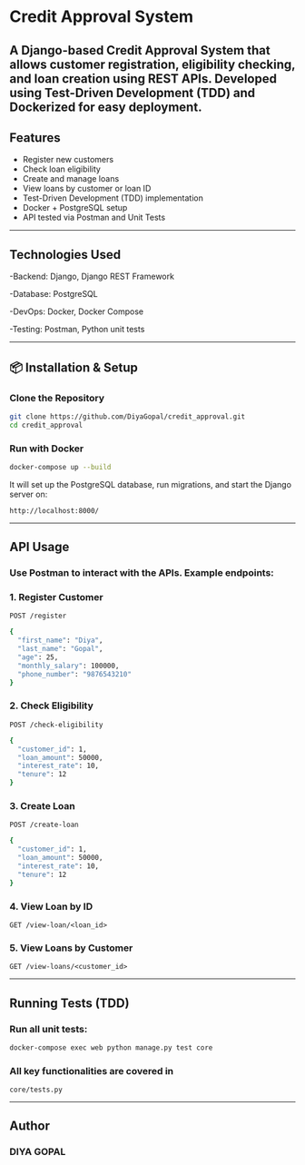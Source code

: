 #  Credit Approval System

A Django-based Credit Approval System that allows customer registration, eligibility checking, and loan creation using REST APIs. Developed using Test-Driven Development (TDD) and Dockerized for easy deployment.
---

##  Features

- Register new customers
- Check loan eligibility
- Create and manage loans
- View loans by customer or loan ID
- Test-Driven Development (TDD) implementation
- Docker + PostgreSQL setup
- API tested via Postman and Unit Tests

---

##  Technologies Used

-Backend: Django, Django REST Framework

-Database: PostgreSQL

-DevOps: Docker, Docker Compose

-Testing: Postman, Python unit tests

---


## 📦 Installation & Setup

###  Clone the Repository

```bash
git clone https://github.com/DiyaGopal/credit_approval.git
cd credit_approval
```

### Run with Docker

```bash
docker-compose up --build
```
It will set up the PostgreSQL database, run migrations, and start the Django server on: 
```
http://localhost:8000/
```
---

## API Usage

### Use Postman to interact with the APIs. Example endpoints:
### 1. Register Customer
```
POST /register
```
```bash
{
  "first_name": "Diya",
  "last_name": "Gopal",
  "age": 25,
  "monthly_salary": 100000,
  "phone_number": "9876543210"
}
```

### 2. Check Eligibility
```
POST /check-eligibility
```
```bash
{
  "customer_id": 1,
  "loan_amount": 50000,
  "interest_rate": 10,
  "tenure": 12
}
```

### 3. Create Loan
```
POST /create-loan
```
```bash
{
  "customer_id": 1,
  "loan_amount": 50000,
  "interest_rate": 10,
  "tenure": 12
}
```

### 4. View Loan by ID
```
GET /view-loan/<loan_id>
```

### 5. View Loans by Customer
```
GET /view-loans/<customer_id>
```
---

## Running Tests (TDD)

### Run all unit tests:
```bash
docker-compose exec web python manage.py test core
```
### All key functionalities are covered in
```
core/tests.py
```

---

## Author
### DIYA GOPAL



